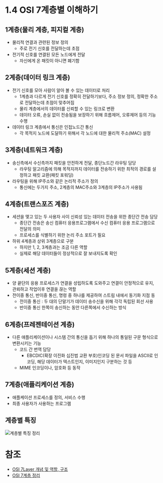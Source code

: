 # 1.4 OSI 7계층별 이해하기

## 1계층(물리 계층, 피지컬 계층)
- 물리적 연결과 관련된 정보 정의
	- 주로 전기 신호를 전달하는데 초점
- 전기적 신호를 연결된 모든 노드에게 전달
	- 자신에게 온 패킷이 아니면 폐기함

## 2계층(데이터 링크 계층)
- 전기 신호를 모아 사람이 알아 볼 수 있는 데이터로 처리
	- 1계층과 다르게 전기 신호를 정확히 전달하기보다, 주소 정보 정의, 정확한 주소로 전달하는데 초점이 맞추어짐
	- 물리 계층에서의 데이터를 신뢰할 수 있는 링크로 변환
	- 데이터 오류, 손실 없이 전송됨을 보장하기 위해 흐름제어, 오류제어 등의 기능 수행
- 데이터 링크 계층에서 통신은 인접노드간 통신
	- 각 목적지 노드에 도달하기 위해서 각 노드에 대한 물리적 주소(MAC) 설정

## 3계층(네트워크 계층)
- 송신측에서 수신측까지 패킷을 안전하게 전달, 종단노드간 라우팅 담당
	- 라우팅 알고리즘에 의해 목적지까지 데이터를 전송하기 위한 최적의 경로를 설정하고 패킷 교환(패킷 포워딩)
- 라우팅을 위해 IP주소와 같은 논리적 주소가 정의
	- 통신에는 두가지 주소, 2계층의 MAC주소와 3계층의 IP주소가 사용됨

## 4계층(트랜스포즈 계층)
- 세션을 맺고 있는 두 사용자 사이 신뢰성 있는 데이터 전송을 위한 종단간 전송 담당
	- 종단간 전송은 송신 컴퓨터 응용프로그램에서 수신 컴퓨터 응용 프로그램으로 전달의 의미
	- 프로세스를 식별하기 위한 논리 주소 포트가 필요
- 하위 4계층과 상위 3계층으로 구분
	- 하지만 1, 2, 3계층과는 조금 다른 역할
	- 실제로 해당 데이터들이 정상적으로 잘 보내지도록 확인

## 5계층(세션 계층)
- 양 끝단의 응용 프로세스가 연결을 성립하도록 도와주고 연결이 안정적으로 유지, 관뢰하고 작업이후 연결을 끊는 역할
- 전이중 통신, 반이중 통신, 명령 중 하나를 제공하여 스트림 내에서 동기화 지점 동
	- 전이중 통신 : 두 대의 단말기가 데이터 송수신을 위해 각각 독립된 회선 사용
	- 반이중 통신 한쪽이 송신하는 동안 다른쪽에서 수신하는 방식

## 6계층(프레젠테이션 계층)
- 다른 애플리케이션이나 시스템 간의 통신을 돕기 위해 하나의 통일된 구문 형식으로 변환시키는 기능
	- 코드 간 번역 담당
		- EBCDIC(확장 이진화 십진법 교환 부호)인코딩 된 문서 파일을 ASCII로 인코딩, 해당 데이터가 텍스트인지, 이미지인지 구분하는 것 등
	- MIME 인코딩이나, 암호화 등 동작

## 7계층(애플리케이션 계층)
- 애플케이션 프로세스를 정의, 서비스 수행
- 최종 사용자가 사용하는 프로그램

## 계층별 특징
![계층별 특징 정리](https://t1.daumcdn.net/cfile/tistory/2734904756483B7016)

# 참조
- [OSI 7Layer 개념 및 역할, 구조](https://onecoin-life.com/19)
- [OSI 7계층 정리](https://liveyourit.tistory.com/186)